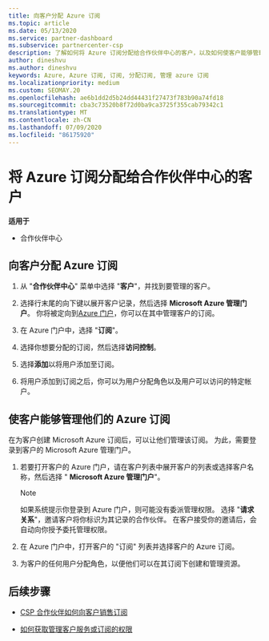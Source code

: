 ```yaml
---
title: 向客户分配 Azure 订阅
ms.topic: article
ms.date: 05/13/2020
ms.service: partner-dashboard
ms.subservice: partnercenter-csp
description: 了解如何将 Azure 订阅分配给合作伙伴中心的客户，以及如何使客户能够管理自己的订阅。
author: dineshvu
ms.author: dineshvu
keywords: Azure, Azure 订阅, 订阅, 分配订阅, 管理 azure 订阅
ms.localizationpriority: medium
ms.custom: SEOMAY.20
ms.openlocfilehash: ae6b1dd2d5b24dd44431f27473f783b90a74fd18
ms.sourcegitcommit: cba3c73520b8f72d0ba9ca3725f355cab79342c1
ms.translationtype: MT
ms.contentlocale: zh-CN
ms.lasthandoff: 07/09/2020
ms.locfileid: "86175920"
---
```

# <a name="assigning-azure-subscriptions-to-customers-in-partner-center"></a>将 Azure 订阅分配给合作伙伴中心的客户

**适用于**

- 合作伙伴中心

## <a name="assign-azure-subscriptions-to-your-customers"></a>向客户分配 Azure 订阅

1. 从 "**合作伙伴中心**" 菜单中选择 "**客户**"，并找到要管理的客户。

2. 选择行末尾的向下键以展开客户记录，然后选择 **Microsoft Azure 管理门户**。 你将被定向到[Azure 门户](https://portal.azure.com/)，你可以在其中管理客户的订阅。

3. 在 Azure 门户中，选择 "**订阅**"。

4. 选择你想要分配的订阅，然后选择**访问控制**。

5. 选择**添加**以将用户添加至订阅。 

6. 将用户添加到订阅之后，你可以为用户分配角色以及用户可以访问的特定帐户。

## <a name="enable-customers-to-manage-their-azure-subscriptions"></a>使客户能够管理他们的 Azure 订阅

在为客户创建 Microsoft Azure 订阅后，可以让他们管理该订阅。 为此，需要登录到客户的 Microsoft Azure 管理门户。 

1. 若要打开客户的 Azure 门户，请在客户列表中展开客户的列表或选择客户名称，然后选择 " **Microsoft Azure 管理门户**"。

   > [!NOTE]  
   > 如果系统提示你登录到 Azure 门户，则可能没有委派管理权限。 选择 "**请求关系**"，邀请客户将你标识为其记录的合作伙伴。 在客户接受你的邀请后，会自动向你授予委托管理权限。

2. 在 Azure 门户中，打开客户的 "订阅" 列表并选择客户的 Azure 订阅。

3. 为客户的任何用户分配角色，以便他们可以在其订阅下创建和管理资源。

## <a name="next-steps"></a>后续步骤

- [CSP 合作伙伴如何向客户销售订阅](customer-subscriptions.md)

- [如何获取管理客户服务或订阅的权限](customers-revoke-admin-privileges.md)
